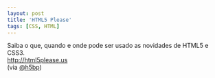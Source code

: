 ```yaml
---
layout: post
title: 'HTML5 Please'
tags: [CSS, HTML]
---
```


Saiba o que, quando e onde pode ser usado as novidades de HTML5 e CSS3.<br>
<http://html5please.us><br>
(via [@h5bp](https://twitter.com/h5bp/status/161475359609593857))
